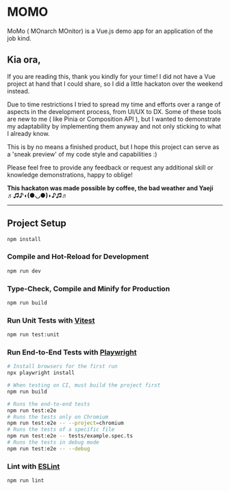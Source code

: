 # MOMO

MoMo ( MOnarch MOnitor) is a Vue.js demo app for an application of the job kind.

## Kia ora,

If you are reading this, thank you kindly for your time! I did not have a Vue project at hand that I could 
share, so I did a little hackaton over the weekend instead. 

Due to time restrictions I tried to spread my time and efforts over a range of aspects in the development process, 
from UI/UX to DX. Some of these tools are new to me ( like Pinia or Composition API ), but I wanted to demonstrate my 
adaptability by implementing them anyway and not only sticking to what I already know.  

This is by no means a finished product, but I hope this project can serve as a 'sneak preview' of my code style and 
capabilities :)

Please feel free to provide any feedback or request any additional skill or knowledge demonstrations, happy to oblige! 

__This hackaton was made possible by coffee, the bad weather and Yaeji ♬♫♪◖(●◡●)◗♪♫♬__

---

## Project Setup

```sh
npm install
```

### Compile and Hot-Reload for Development

```sh
npm run dev
```

### Type-Check, Compile and Minify for Production

```sh
npm run build
```

### Run Unit Tests with [Vitest](https://vitest.dev/)

```sh
npm run test:unit
```

### Run End-to-End Tests with [Playwright](https://playwright.dev)

```sh
# Install browsers for the first run
npx playwright install

# When testing on CI, must build the project first
npm run build

# Runs the end-to-end tests
npm run test:e2e
# Runs the tests only on Chromium
npm run test:e2e -- --project=chromium
# Runs the tests of a specific file
npm run test:e2e -- tests/example.spec.ts
# Runs the tests in debug mode
npm run test:e2e -- --debug
```

### Lint with [ESLint](https://eslint.org/)

```sh
npm run lint
```
